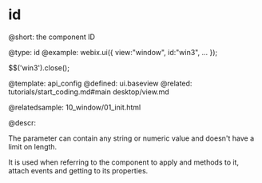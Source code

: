 id
=============


@short: the component ID

@type: id
@example:
webix.ui({
	view:"window",
	id:"win3",
    ...
});

$$('win3').close();

@template:	api_config
@defined:	ui.baseview	
@related:
	tutorials/start_coding.md#main
    desktop/view.md

@relatedsample: 
	10_window/01_init.html

@descr:


The parameter can contain any string or numeric value and doesn't have a limit on length.

It is used when referring to the component to apply and methods to it, attach events and getting to its properties.
